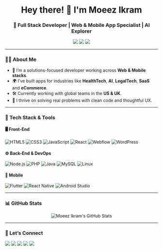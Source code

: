 <h1 align="center">Hey there! 👋 I'm <strong>Moeez Ikram</strong></h1>
<h3 align="center">🚀 Full Stack Developer | Web & Mobile App Specialist | AI Explorer</h3>

<p align="center">
  <a href="https://moeezikram.com" target="_blank"><img src="https://img.shields.io/badge/Portfolio-Visit Now-ffcb74?style=for-the-badge&logo=google-chrome&logoColor=black" /></a>
  <a href="https://linkedin.com/in/moeezikram" target="_blank"><img src="https://img.shields.io/badge/LinkedIn-Connect-blue?style=for-the-badge&logo=linkedin" /></a>
  <a href="https://twitter.com/moeeezikram" target="_blank"><img src="https://img.shields.io/twitter/follow/moeeezikram?style=for-the-badge" /></a>
</p>

---

### 👨‍💻 About Me
- 🧠 I’m a solutions-focused developer working across **Web & Mobile stacks**.
- 🌍 I’ve built apps for industries like **HealthTech**, **AI**, **LegalTech**, **SaaS** and **eCommerce**.
- 🛠️ Currently working with global teams in the **US & UK**.
- 🧩 I thrive on solving real problems with clean code and thoughtful UX.

---

### 💼 Tech Stack & Tools

#### 🖥️ Front-End
![HTML5](https://img.shields.io/badge/-HTML5-E34F26?style=flat-square&logo=html5&logoColor=white)
![CSS3](https://img.shields.io/badge/-CSS3-1572B6?style=flat-square&logo=css3)
![JavaScript](https://img.shields.io/badge/-JavaScript-F7DF1E?style=flat-square&logo=javascript&logoColor=000)
![React](https://img.shields.io/badge/-React-61DAFB?style=flat-square&logo=react)
![Webflow](https://img.shields.io/badge/-Webflow-4353FF?style=flat-square&logo=webflow)
![WordPress](https://img.shields.io/badge/-WordPress-21759B?style=flat-square&logo=wordpress)

#### ⚙️ Back-End & DevOps
![Node.js](https://img.shields.io/badge/-Node.js-339933?style=flat-square&logo=node.js)
![PHP](https://img.shields.io/badge/-PHP-777BB4?style=flat-square&logo=php)
![Java](https://img.shields.io/badge/-Java-007396?style=flat-square&logo=java)
![MySQL](https://img.shields.io/badge/-MySQL-4479A1?style=flat-square&logo=mysql)
![Linux](https://img.shields.io/badge/-Linux-FCC624?style=flat-square&logo=linux&logoColor=black)

#### 📱 Mobile
![Flutter](https://img.shields.io/badge/-Flutter-02569B?style=flat-square&logo=flutter)
![React Native](https://img.shields.io/badge/-React%20Native-20232a?style=flat-square&logo=react)
![Android Studio](https://img.shields.io/badge/-Android%20Studio-3DDC84?style=flat-square&logo=android-studio)

---

### 📊 GitHub Stats
<p align="center">
  <img src="https://github-readme-stats.vercel.app/api?username=moeezikram&show_icons=true&theme=tokyonight" alt="Moeez Ikram's GitHub Stats" />
</p>

---

### 🤝 Let’s Connect
<p>
  <a href="https://codepen.io/moeezikram"><img src="https://img.shields.io/badge/-Codepen-black?style=flat-square&logo=codepen" /></a>
  <a href="https://dev.to/moeezikram"><img src="https://img.shields.io/badge/-dev.to-0A0A0A?style=flat-square&logo=dev.to" /></a>
  <a href="https://twitter.com/moeeezikram"><img src="https://img.shields.io/badge/-Twitter-1DA1F2?style=flat-square&logo=twitter" /></a>
  <a href="https://linkedin.com/in/moeezikram"><img src="https://img.shields.io/badge/-LinkedIn-0077B5?style=flat-square&logo=linkedin" /></a>
  <a href="mailto:m@moeezikram.com"><img src="https://img.shields.io/badge/-Email-D14836?style=flat-square&logo=gmail&logoColor=white" /></a>
</p>

